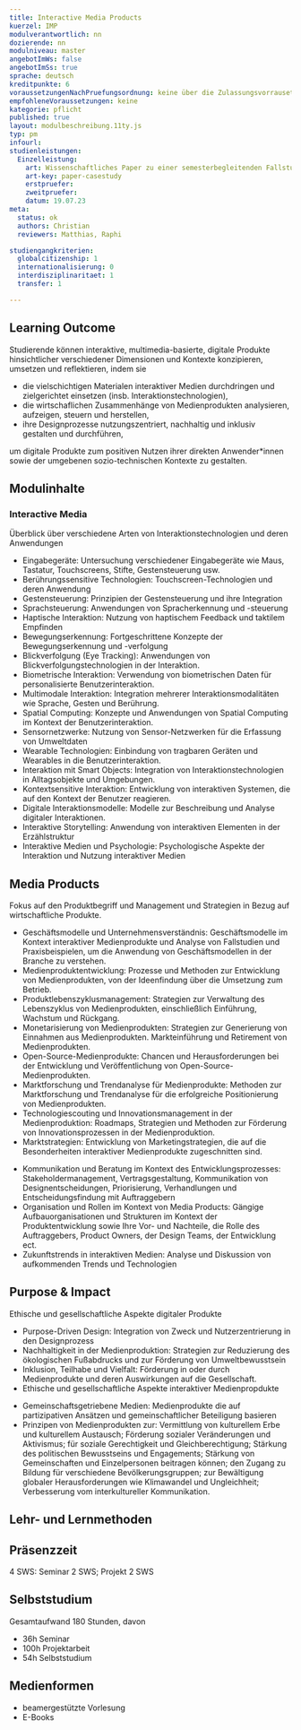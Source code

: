 ```yaml
---
title: Interactive Media Products
kuerzel: IMP
modulverantwortlich: nn
dozierende: nn
modulniveau: master
angebotImWs: false
angebotImSs: true
sprache: deutsch
kreditpunkte: 6
voraussetzungenNachPruefungsordnung: keine über die Zulassungsvorrausetzungen zum Studium hinausgehenden
empfohleneVoraussetzungen: keine
kategorie: pflicht
published: true
layout: modulbeschreibung.11ty.js
typ: pm
infourl: 
studienleistungen:
  Einzelleistung:
    art: Wissenschaftliches Paper zu einer semesterbegleitenden Fallstudie
    art-key: paper-casestudy
    erstpruefer: 
    zweitpruefer: 
    datum: 19.07.23
meta:
  status: ok
  authors: Christian    
  reviewers: Matthias, Raphi

studiengangkriterien:
  globalcitizenship: 1
  internationalisierung: 0
  interdisziplinaritaet: 1
  transfer: 1

---
```



## Learning Outcome

Studierende können interaktive, multimedia-basierte, digitale Produkte hinsichtlicher verschiedener Dimensionen und Kontexte konzipieren, umsetzen und reflektieren, indem sie

- die vielschichtigen Materialen interaktiver Medien durchdringen und zielgerichtet einsetzen  (insb. Interaktionstechnologien),
- die wirtschaflichen Zusammenhänge von Medienprodukten analysieren, aufzeigen, steuern und herstellen,
- ihre Designprozesse nutzungszentriert, nachhaltig und inklusiv gestalten und durchführen,

um digitale Produkte zum positiven Nutzen ihrer direkten Anwender\*innen sowie der umgebenen sozio-technischen Kontexte zu gestalten.

## Modulinhalte

<!--

> Christian: Runde 1 … noch nicht als Learning Outcome formuliert
> 
Folgende Themen/ Blöcke/ Bausteine fände ich gut/ könnte ich mir vorstellen

## Interactive // Media // Products // Interactive Media // Media Products // Interactive Products
Was ist was und was nicht und was heißt das eigentlich?
-->

### Interactive Media

Überblick über verschiedene Arten von Interaktionstechnologien und deren Anwendungen
<!--
>> rgr: der erste Punk ist wie die Überschrift zur Liste hier oder? Wozu setzen sie den Überblick ein? Was tun Studis mit dem Wissen? Was soll zu den einzelnen Technologien vermittelt werden. Sorry, bin da gerade phantasielos
-->
- Eingabegeräte: Untersuchung verschiedener Eingabegeräte wie Maus, Tastatur, Touchscreens, Stifte, Gestensteuerung usw.
- Berührungssensitive Technologien: Touchscreen-Technologien und deren Anwendung
- Gestensteuerung: Prinzipien der Gestensteuerung und ihre Integration
- Sprachsteuerung: Anwendungen von Spracherkennung und -steuerung
- Haptische Interaktion: Nutzung von haptischem Feedback und taktilem Empfinden
- Bewegungserkennung: Fortgeschrittene Konzepte der Bewegungserkennung und -verfolgung
- Blickverfolgung (Eye Tracking): Anwendungen von Blickverfolgungstechnologien in der Interaktion.
- Biometrische Interaktion: Verwendung von biometrischen Daten für personalisierte Benutzerinteraktion.
- Multimodale Interaktion: Integration mehrerer Interaktionsmodalitäten wie Sprache, Gesten und Berührung.
- Spatial Computing: Konzepte und Anwendungen von Spatial Computing im Kontext der Benutzerinteraktion.
- Sensornetzwerke: Nutzung von Sensor-Netzwerken für die Erfassung von Umweltdaten
- Wearable Technologien: Einbindung von tragbaren Geräten und Wearables in die Benutzerinteraktion.
- Interaktion mit Smart Objects: Integration von Interaktionstechnologien in Alltagsobjekte und Umgebungen.
- Kontextsensitive Interaktion: Entwicklung von interaktiven Systemen, die auf den Kontext der Benutzer reagieren.
- Digitale Interaktionsmodelle: Modelle zur Beschreibung und Analyse digitaler Interaktionen.
- Interaktive Storytelling: Anwendung von interaktiven Elementen in der Erzählstruktur
- Interaktive Medien und Psychologie: Psychologische Aspekte der Interaktion und Nutzung interaktiver Medien


## Media Products
<!--
>>rgr: wie wäre es mit Management? Oder Strategie? of Media Products
-->
Fokus auf den Produktbegriff und Management und Strategien in Bezug auf wirtschaftliche Produkte.

- Geschäftsmodelle und Unternehmensverständnis: Geschäftsmodelle im Kontext interaktiver Medienprodukte und Analyse von Fallstudien und Praxisbeispielen, um die Anwendung von Geschäftsmodellen in der Branche zu verstehen.
- Medienproduktentwicklung: Prozesse und Methoden zur Entwicklung von Medienprodukten, von der Ideenfindung über die Umsetzung zum Betrieb.
- Produktlebenszyklusmanagement: Strategien zur Verwaltung des Lebenszyklus von Medienprodukten, einschließlich Einführung, Wachstum und Rückgang.
- Monetarisierung von Medienprodukten: Strategien zur Generierung von Einnahmen aus Medienprodukten. Markteinführung und Retirement von Medienprodukten.
- Open-Source-Medienprodukte: Chancen und Herausforderungen bei der Entwicklung und Veröffentlichung von Open-Source-Medienprodukten.
- Marktforschung und Trendanalyse für Medienprodukte: Methoden zur Marktforschung und Trendanalyse für die erfolgreiche Positionierung von Medienprodukten.
- Technologiescouting und Innovationsmanagement in der Medienproduktion: Roadmaps, Strategien und Methoden zur Förderung von Innovationsprozessen in der Medienproduktion.
- Marktstrategien: Entwicklung von Marketingstrategien, die auf die Besonderheiten interaktiver Medienprodukte zugeschnitten sind.
<!--

> rgr: Kleinigkeiten ergänzt

> rgr: könnte die folgenden Punkte hier ergänzen
-->
- Kommunikation und Beratung im Kontext des Entwicklungsprozesses: Stakeholdermanagement, Vertragsgestaltung, Kommunikation von Designentscheidungen, Priorisierung, Verhandlungen und Entscheidungsfindung mit Auftraggebern
- Organisation und Rollen im Kontext von Media Products: Gängige Aufbauorganisationen und Strukturen im Kontext der Produktentwicklung sowie Ihre Vor- und Nachteile, die Rolle des Auftraggebers, Product Owners, der Design Teams, der Entwicklung ect.
- Zukunftstrends in interaktiven Medien: Analyse und Diskussion von aufkommenden Trends und Technologien

<!--
> für diesen Teil könnte ich mir vorstellen, dass die Studis Case Studies analysieren und dann ne eigene Strategie für ein Produkt entiwcklen oder so. Dann könnte auch Teil 3 gut addressiert werden.

-- als Idee für die Prüfung aufgenommen
-->

## Purpose & Impact
Ethische und gesellschaftliche Aspekte digitaler Produkte

- Purpose-Driven Design: Integration von Zweck und Nutzerzentrierung in den Designprozess
- Nachhaltigkeit in der Medienproduktion: Strategien zur Reduzierung des ökologischen Fußabdrucks und zur Förderung von Umweltbewusstsein
- Inklusion, Teilhabe und Vielfalt: Förderung in oder durch Medienprodukte und deren Auswirkungen auf die Gesellschaft.
- Ethische und gesellschaftliche Aspekte interaktiver Medienpropdukte
<!--
> rgr: der Punkt thische und gesellschaftliche Aspekte ist eher ne Headline für diesen Teil, richtig? Oder was verbirgt sich hier konkret? Was sollen Studis hier lernen? Machen?
-->
- Gemeinschaftsgetriebene Medien: Medienprodukte die auf partizipativen Ansätzen und gemeinschaftlicher Beteiligung basieren
- Prinzipen von Medienprodukten zur: Vermittlung von kulturellem Erbe und kulturellem Austausch; Förderung sozialer Veränderungen und Aktivismus; für soziale Gerechtigkeit und Gleichberechtigung; Stärkung des politischen Bewusstseins und Engagements; Stärkung von Gemeinschaften und Einzelpersonen beitragen können; den Zugang zu Bildung für verschiedene Bevölkerungsgruppen; zur Bewältigung globaler Herausforderungen wie Klimawandel und Ungleichheit; Verbesserung vom interkultureller Kommunikation.
<!--
<> rgr: Teil finde ich gut, ist mMn kompatible mit teil 1 oder 2, alleine ohen Anwendung wahrscheinlich was trocken.

## Außerdem

> rgr: passt eher zum ersten Teil Interactive Media, oder?
> rgr: den letzten Punkt würde ich rausnehmen: finde ich abgedeckt durch Marktforschung und Trendanalyse sowie Technologiescouting und Innovationsmanagement

-->



## Lehr- und Lernmethoden

## Präsenzzeit
4 SWS: Seminar 2 SWS; Projekt 2 SWS

## Selbststudium
Gesamtaufwand 180 Stunden, davon 

- 36h Seminar 
- 100h Projektarbeit 
- 54h Selbststudium

## Medienformen
- beamergestützte Vorlesung
- E-Books